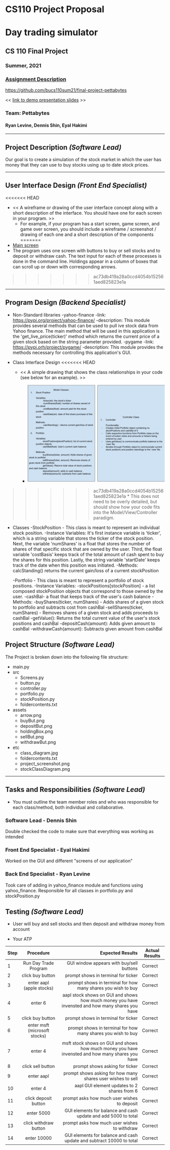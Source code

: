 # CS110 Project Proposal
# Day trading simulator
## CS 110 Final Project
### Summer, 2021
### [Assignment Description](https://docs.google.com/document/d/1H4R6yLL7som1lglyXWZ04RvTp_RvRFCCBn6sqv-82ps/edit#)

https://github.com/bucs110sum21/final-project-pettabytes

<< [link to demo presentation slides](https://docs.google.com/presentation/d/12FjyYHfmlNT5dS9UIUZ8JjVOuhgNOM9Y_ivXMrfrtGQ/) >>

### Team: Pettabytes
#### Ryan Levine, Dennis Shin, Eyal Hakimi

***

## Project Description *(Software Lead)*
Our goal is to create a simulation of the stock market in which the user has money that they can use to buy stocks using up to date stock prices.

***    

## User Interface Design *(Front End Specialist)*
<<<<<<< HEAD
* << A wireframe or drawing of the user interface concept along with a short description of the interface. You should have one for each screen in your program. >>
    * For example, if your program has a start screen, game screen, and game over screen, you should include a wireframe / screenshot / drawing of each one and a short description of the components
=======
* [Main screen](etc/project_screenshot.png)
* The program uses one screen with buttons to buy or sell stocks and to deposit or withdraw cash. The text input for each of these processes is done in the command line. Holdings appear in a column of boxes that can scroll up or down with corresponding arrows. 
>>>>>>> ac73db419a28a0ccd4054b152561aed825823e1a

***        

## Program Design *(Backend Specialist)*
* Non-Standard libraries
	-yahoo-finance
		-link: https://pypi.org/project/yahoo-finance/
		-description: This module provides several methods that can be used to pull ive stock data from Yahoo finance. The main method that will be used in this application is the 'get_live_price(ticker)' method which returns the current price of a given stock based on the string parameter provided.
	-pygame
		-link: https://pypi.orh/project/pygame/
		-description: This module provides the methods necessary for controlling this application's GUI.

* Class Interface Design
<<<<<<< HEAD
    * << A simple drawing that shows the class relationships in your code (see below for an example). >>
        * ![class diagram](etc/StockClassDiagram.jpg)
>>>>>>> ac73db419a28a0ccd4054b152561aed825823e1a
    * This does not need to be overly detailed, but should show how your code fits into the Model/View/Controller paradigm.

* Classes
    -StockPosition - This class is meant to represent an individual stock position.
		-Instance Variables: It's first instance variable is 'ticker', which is a string variable that stores the ticker of the stock position. Next, the variable 'numShares' is a float that stores the number of shares of that specific stock that are owned by the user. Third, the float variable 'costBasis' keeps track of the total amount of cash spent to buy the shares for this position. Lastly, the string variable 'startDate' keeps track of the date when this position was initiated.
		-Methods: calcStanding() returns the current gain/loss of a current stockPosition

     -Portfolio - This class is meant to represent a portfolio of stock positions.
		-Instance Variables:
			-stockPositions[stockPosition] - a list composed stockPosition objects that correspond to those owned by the user.
			-cashBal- a float that keeps track of the user's cash balance
		-Methods:
			-buyShares(ticker, numShares) - Adds shares of a given stock to portfolio and subtracts cost from cashBal
			-sellShares(ticker, numShares) - Removes shares of a given stock and adds proceeds to cashBal
			-getValue(): Returns the total current value of the user's stock positions and cashBal
			-depositCash(amount): Adds given amount to cashBal
			-withdrawCash(amount): Subtracts given amount from cashBal

## Project Structure *(Software Lead)*

The Project is broken down into the following file structure:
* main.py
* src
    * Screens.py
    * button.py
    * controller.py
    * portfolio.py
    * stockPosition.py
    * foldercontents.txt
* assets
    * arrow.png
    * buyBut.png
    * depositBut.png
    * holdingBox.png
    * sellBut.png
    * withdrawBut.png
* etc
    * class_diagram.jpg
    * foldercontents.txt
    * project_screenshot.png
    * stockClassDiagram.png

***

## Tasks and Responsibilities *(Software Lead)*
* You must outline the team member roles and who was responsible for each class/method, both individual and collaborative.

### Software Lead - Dennis Shin

Double checked the code to make sure that everything was working as intended

### Front End Specialist - Eyal Hakimi

Worked on the GUI and different "screens of our application"

### Back End Specialist - Ryan Levine

Took care of adding in yahoo_finance module and functions using yahoo_finance. Responsible for all classes in portfolio.py and stockPosition.py

## Testing *(Software Lead)*
* User will buy and sell stocks and then deposit and withdraw money from account

* Your ATP

| Step                  | Procedure     | Expected Results  | Actual Results |
| ----------------------|:-------------:| -----------------:| -------------- |
|  1  | Run Day Trade Program  | GUI window appears with buy/sell buttons  |     Correct     |
|  2  | click buy button  | prompt shows in terminal for ticker |        Correct         |
|  3 | enter aapl (apple stocks)  | prompt shows in terminal for how many shares you wish to buy |      Correct           |
|  4  | enter 6  | aapl stock shows on GUI and shows how much money you have invensted and how many shares you have |       Correct          |
|  5  | click buy button  | prompt shows in terminal for ticker |       Correct          |
|  6  | enter msft (microsoft stocks)  | prompt shows in terminal for how many shares you wish to buy |      Correct           |
|  7  | enter 4  | msft stock shows on GUI and shows how much money you have invensted and how many shares you have |        Correct         |
|  8  | click sell button | prompt shows asking for ticker |       Correct          |
|  9  | enter aapl  | prompt shows asking for how many shares user wishes to sell |       Correct          |
|  10 | enter 4  | aapl GUI element updates to 2 shares from 6 |       Correct          |
|  11  | click deposit button  | prompt asks how much user wishes to deposit |       Correct          |
|  12  | enter 5000  | GUI elements for balance and cash update and add 5000 to total |       Correct          |
|  13  | click withdraw button  | prompt asks how much user wishes to withdraw |      Correct          |
|  14  | enter 10000  | GUI elements for balance and cash update and subtract 10000 to total |       Correct          |


